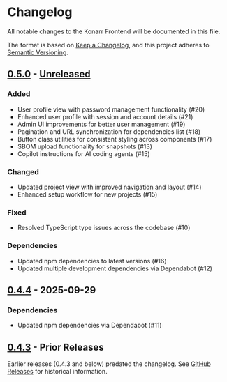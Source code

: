 # Changelog

All notable changes to the Konarr Frontend will be documented in this file.

The format is based on [Keep a Changelog](https://keepachangelog.com/en/1.0.0/),
and this project adheres to [Semantic Versioning](https://semver.org/spec/v2.0.0.html).

## [0.5.0] - [Unreleased]

### Added

- User profile view with password management functionality (#20)
- Enhanced user profile with session and account details (#21)
- Admin UI improvements for better user management (#19)
- Pagination and URL synchronization for dependencies list (#18)
- Button class utilities for consistent styling across components (#17)
- SBOM upload functionality for snapshots (#13)
- Copilot instructions for AI coding agents (#15)

### Changed

- Updated project view with improved navigation and layout (#14)
- Enhanced setup workflow for new projects (#15)

### Fixed

- Resolved TypeScript type issues across the codebase (#10)

### Dependencies

- Updated npm dependencies to latest versions (#16)
- Updated multiple development dependencies via Dependabot (#12)

## [0.4.4] - 2025-09-29

### Dependencies

- Updated npm dependencies via Dependabot (#11)

## [0.4.3] - Prior Releases

Earlier releases (0.4.3 and below) predated the changelog. See [GitHub Releases](https://github.com/42ByteLabs/konarr-client/releases) for historical information.

[Unreleased]: https://github.com/42ByteLabs/konarr-client/compare/v0.5.0...HEAD
[0.5.0]: https://github.com/42ByteLabs/konarr-client/compare/0.4.4...v0.5.0
[0.4.4]: https://github.com/42ByteLabs/konarr-client/compare/0.4.3...0.4.4
[0.4.3]: https://github.com/42ByteLabs/konarr-client/releases/tag/0.4.3
